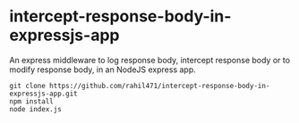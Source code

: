 # intercept-response-body-in-expressjs-app
An express middleware to log response body, intercept response body or to modify response body, in an NodeJS express app.

`git clone https://github.com/rahil471/intercept-response-body-in-expressjs-app.git` </br>
`npm install` </br>
`node index.js`

